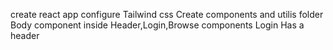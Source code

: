 create react app 
configure Tailwind css
Create components and utilis folder
Body component inside Header,Login,Browse components
Login Has a header